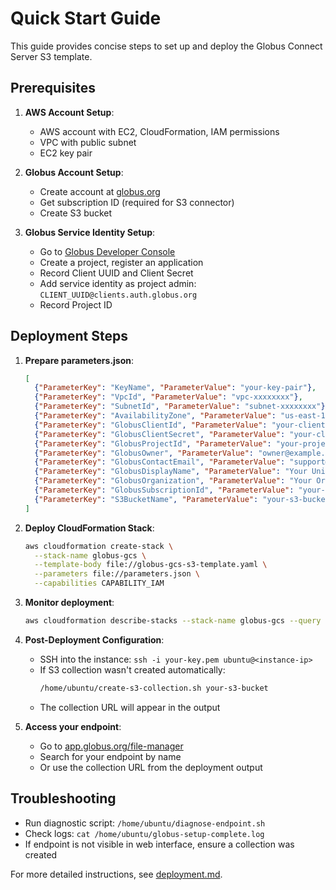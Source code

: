 # Quick Start Guide

This guide provides concise steps to set up and deploy the Globus Connect Server S3 template.

## Prerequisites

1. **AWS Account Setup**:
   - AWS account with EC2, CloudFormation, IAM permissions
   - VPC with public subnet
   - EC2 key pair

2. **Globus Account Setup**:
   - Create account at [globus.org](https://www.globus.org/)
   - Get subscription ID (required for S3 connector)
   - Create S3 bucket

3. **Globus Service Identity Setup**:
   - Go to [Globus Developer Console](https://app.globus.org/settings/developers)
   - Create a project, register an application
   - Record Client UUID and Client Secret
   - Add service identity as project admin: `CLIENT_UUID@clients.auth.globus.org`
   - Record Project ID

## Deployment Steps

1. **Prepare parameters.json**:
   ```json
   [
     {"ParameterKey": "KeyName", "ParameterValue": "your-key-pair"},
     {"ParameterKey": "VpcId", "ParameterValue": "vpc-xxxxxxxx"},
     {"ParameterKey": "SubnetId", "ParameterValue": "subnet-xxxxxxxx"},
     {"ParameterKey": "AvailabilityZone", "ParameterValue": "us-east-1a"},
     {"ParameterKey": "GlobusClientId", "ParameterValue": "your-client-uuid"},
     {"ParameterKey": "GlobusClientSecret", "ParameterValue": "your-client-secret"},
     {"ParameterKey": "GlobusProjectId", "ParameterValue": "your-project-id"},
     {"ParameterKey": "GlobusOwner", "ParameterValue": "owner@example.com"},
     {"ParameterKey": "GlobusContactEmail", "ParameterValue": "support@example.com"},
     {"ParameterKey": "GlobusDisplayName", "ParameterValue": "Your Unique Endpoint Name"},
     {"ParameterKey": "GlobusOrganization", "ParameterValue": "Your Organization"},
     {"ParameterKey": "GlobusSubscriptionId", "ParameterValue": "your-subscription-id"},
     {"ParameterKey": "S3BucketName", "ParameterValue": "your-s3-bucket"}
   ]
   ```

2. **Deploy CloudFormation Stack**:
   ```bash
   aws cloudformation create-stack \
     --stack-name globus-gcs \
     --template-body file://globus-gcs-s3-template.yaml \
     --parameters file://parameters.json \
     --capabilities CAPABILITY_IAM
   ```

3. **Monitor deployment**:
   ```bash
   aws cloudformation describe-stacks --stack-name globus-gcs --query "Stacks[0].StackStatus" --output text
   ```

4. **Post-Deployment Configuration**:
   - SSH into the instance: `ssh -i your-key.pem ubuntu@<instance-ip>`
   - If S3 collection wasn't created automatically:
     ```bash
     /home/ubuntu/create-s3-collection.sh your-s3-bucket
     ```
   - The collection URL will appear in the output

5. **Access your endpoint**:
   - Go to [app.globus.org/file-manager](https://app.globus.org/file-manager)
   - Search for your endpoint by name
   - Or use the collection URL from the deployment output

## Troubleshooting

- Run diagnostic script: `/home/ubuntu/diagnose-endpoint.sh`
- Check logs: `cat /home/ubuntu/globus-setup-complete.log`
- If endpoint is not visible in web interface, ensure a collection was created

For more detailed instructions, see [deployment.md](deployment.md).